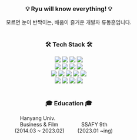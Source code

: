 ### <div align="center" >:bulb: Ryu will know everything! :bulb: </div>

<div align="center" > 모르면 눈이 반짝이는, 배움이 즐거운 개발자 류동훈입니다.</div>
<br>

### <div align="center" > 🛠 Tech Stack 🛠 </div>

<div align="center" > <img src="https://img.shields.io/badge/Java-FF7800?style=flat&logo=coffeescript&logoColor=white"/> <img src="https://img.shields.io/badge/Python-3776AB?style=flat&logo=Python&logoColor=white"/> <img src="https://img.shields.io/badge/Javascript-F7DF1E?style=flat&logo=Javascript&logoColor=white"/> <img src="https://img.shields.io/badge/Typescript-3178C6?style=flat&logo=Typescript&logoColor=white"/> </div>

<div align="center" ><img src="https://img.shields.io/badge/Springboot-6DB33F?style=flat&logo=Springboot&logoColor=white"/> <img src="https://img.shields.io/badge/Django-092E20?style=flat&logo=Django&logoColor=white"/> <img src="https://img.shields.io/badge/React-61DAFB?style=flat&logo=React&logoColor=white"/> <img src="https://img.shields.io/badge/Vue-4FC08D?style=flat&logo=Vue.js&logoColor=white"/> </div>

<div align="center" ><img src="https://img.shields.io/badge/MySQL-4479A1?style=flat&logo=MySQL&logoColor=white"/> <img src="https://img.shields.io/badge/Redis-DC382D?style=flat&logo=Redis&logoColor=white"/> <img src="https://img.shields.io/badge/Docker-2496ED?style=flat&logo=Docker&logoColor=white"/> <img src="https://img.shields.io/badge/Amazon EC2-FF9900?style=flat&logo=amazonec2&logoColor=white"/> <img src="https://img.shields.io/badge/Nginx-009639?style=flat&logo=Nginx&logoColor=white"/> </div>

<div align="center" ><img src="https://img.shields.io/badge/Github-181717?style=flat&logo=github&logoColor=white"/> <img src="https://img.shields.io/badge/Gitlab-FC6D26?style=flat&logo=gitlab&logoColor=white"/> <img src="https://img.shields.io/badge/Jira-0052CC?style=flat&logo=jira&logoColor=white"/> <img src="https://img.shields.io/badge/Slack-4A154B?style=flat&logo=slack&logoColor=white"/> 
</div>
<br>

### <div align="center" > 🎓 Education 🎓 </div>

<div align="center">
  Hanyang Univ.&nbsp;&nbsp;&nbsp;&nbsp;&nbsp;&nbsp;&nbsp;&nbsp;&nbsp;&nbsp;&nbsp;&nbsp;&nbsp;&nbsp;&nbsp;&nbsp;&nbsp;&nbsp;&nbsp;&nbsp;&nbsp;&nbsp;&nbsp;&nbsp;&nbsp;&nbsp;&nbsp;&nbsp;&nbsp;&nbsp;&nbsp;&nbsp;&nbsp;&nbsp;&nbsp;&nbsp;&nbsp;&nbsp;&nbsp;&nbsp;&nbsp;&nbsp;&nbsp;
  <br> 
  Business & Film &nbsp;&nbsp;&nbsp;&nbsp;&nbsp;&nbsp;&nbsp;&nbsp;&nbsp;&nbsp&nbsp;&nbsp;&nbsp;&nbsp; SSAFY 9th &nbsp;&nbsp;&nbsp;&nbsp;&nbsp;&nbsp;
</div>
<div align="center">
 (2014.03 ~ 2023.02) &nbsp;&nbsp;&nbsp;&nbsp;&nbsp;&nbsp;&nbsp; (2023.01 ~ing) &nbsp;&nbsp;&nbsp;&nbsp;&nbsp;&nbsp;
</div>

<br>
